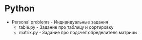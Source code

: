 # Python
 - Personal problems - Индивидуальные задания
   - table.py - Задание про таблицу и сортировку
   - matrix.py - Задание про подсчет определителя матрицы
